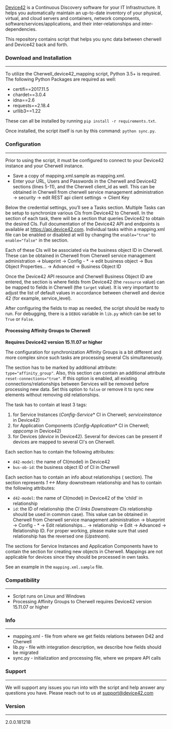 [Device42](http://www.device42.com/) is a Continuous Discovery software for your IT Infrastructure. It helps you automatically maintain an up-to-date inventory of your physical, virtual, and cloud servers and containers, network components, software/services/applications, and their inter-relationships and inter-dependencies.


This repository contains script that helps you sync data between cherwell and Device42 back and forth.

### Download and Installation
-----------------------------
To utilize the Cherwell_device42_mapping script, Python 3.5+ is required. The following Python Packages are required as well:

* certifi==2017.11.5
* chardet==3.0.4
* idna==2.6
* requests==2.18.4
* urllib3==1.22

These can all be installed by running `pip install -r requirements.txt`.

Once installed, the script itself is run by this command: `python sync.py`.

### Configuration
-----------------------------
Prior to using the script, it must be configured to connect to your Device42 instance and your Cherwell instance. 
* Save a copy of mapping.xml.sample as mapping.xml. 
* Enter your URL, Users and Passwords in the Cherwell and Device42 sections (lines 5-11), and the Cherwell client_id as well. 
This can be obtained in Cherwell from 
cherwell service management administration -> security -> edit REST api client settings -> Client Key

Below the credential settings, you’ll see a Tasks section. 
Multiple Tasks can be setup to synchronize various CIs from Device42 to Cherwell. 
In the <api> section of each task, there will be a <resource> section that queries Device42 to obtain the desired CIs. 
Full documentation of the Device42 API and endpoints is available at https://api.device42.com. 
Individual tasks within a mapping.xml file can be enabled or disabled at will by changing the `enable="true"` to `enable="false"` in the <task> section.

Each of these CIs will be associated via the business object ID in Cherwell. 
These can be obtained in Cherwell from 
Cherwell service management administration -> blueprint -> Config - * -> edit business object -> Bus Object Properties... -> Advanced -> Business Object ID

Once the Device42 API resource and Cherwell Business Object ID are entered, the <mapping> section is where fields from Device42 (the `resource` value) can be mapped to fields in Cherwell (the `target` value). 
It is very important to adjust the list of default values in accordance between cherwell and device 42 (for example, service_level).

After configuring the fields to map as needed, the script should be ready to run. 
For debugging, there is a `DEBUG` variable in `lib.py` which can be set to `True` or `False`.
    
#### Processing Affinity Groups to Cherwell
**Requires Device42 version 15.11.07 or higher**

The configuration for synchronization Affinity Groups is a bit different and more complex since such tasks are processing several CIs simultaneously.

The <task> section has to be marked by additional attribute: `type="affinity_group"`.
Also, this section can contain an additional attribute `reset-connections="true"`. If this option is enabled, all existing connections/relationships between Services will be removed before processing new data. Set this option to `false` or remove it to sync new elements without removing old relationships.

The task has to contain at least 3 <configuration-item> tags:
1. for Service Instances (*Config-Service** CI in Cherwell; *serviceinstance* in Device42)
1. for Application Components (*Config-Application** CI in Cherwell; *appcomp* in Device42)
1. for Devices (*device* in Device42). Several <configuration-item> for devices can be present if devices are mapped to several CI's on Cherwell.

Each <configuration-item> section has to contain the following attributes:
- `d42-model`: the name of CI(model) in Device42
- `bus-ob-id`: the business object ID of CI in Cherwell
 
Each <configuration-item> section has to contain an info about relationships (<downstream-relationship> section). 
The <downstream-relationship> section represents *1 <-> Many* downstream relationship and has to contain the following attributes:
- `d42-model`: the name of CI(model) in Device42 of the 'child' in relationship
- `id`: the ID of relationship (the *CI links Downstream CIs* relationship should be used in common case). This value can be obtained in Cherwell from Cherwell service management administration -> blueprint -> Config - * -> Edit relationships... -> relationship -> Edit -> Advanced -> Relationship ID. 
For proper working, please make sure that used relationship has the reversed one (*Upstream*).

The <configuration-item> sections for Service Instances and Application Components have to contain the <mapping> section for creating new objects in Cherwell.
Mappings are not applicable for devices since they should be processed in own tasks.

See an example in the `mapping.xml.sample` file.

### Compatibility
-----------------------------
* Script runs on Linux and Windows
* Processing Affinity Groups to Cherwell requires Device42 version 15.11.07 or higher

### Info
-----------------------------
* mapping.xml - file from where we get fields relations between D42 and Cherwell
* lib.py - file with integration description, we describe how fields should be migrated
* sync.py - initialization and processing file, where we prepare API calls

### Support
-----------------------------
We will support any issues you run into with the script and help answer any questions you have. Please reach out to us at support@device42.com

### Version
-----------------------------
2.0.0.181218